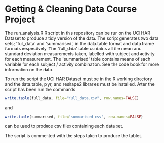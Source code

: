 # Getting & Cleaning Data Course Project
The run_analysis.R R script in this repository can be run on the UCI HAR Dataset to produce a tidy version of the data. The script generates two data sets; 'full_data' and 'summarised', in the data.table format and data.frame formats respectively. The 'full_data' table contains all the mean and standard deviation measurements taken, labelled with subject and activity for each measurement. The 'summarised' table contains means of each variable for each subject / activity combination. See the code book for more information on the data.

To run the script the UCI HAR Dataset must be in the R working directory and the data.table, plyr, and reshape2 libraries must be installed. After the script has been run the commands 
```R
write.table(full_data, file="full_data.csv", row.names=FALSE) 
```
and
```R
write.table(summarised, file="summarised.csv", row.names=FALSE)
```
can be used to produce csv files containing each data set.

The script is commented with the steps taken to produce the tables.
